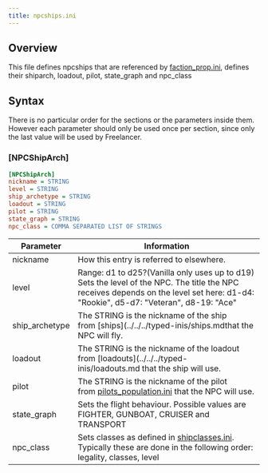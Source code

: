 ```yaml
---
title: npcships.ini
---
```


## Overview

This file defines npcships that are referenced by [faction_prop.ini](./faction_prop.ini.md), defines their shiparch, loadout, pilot, state_graph and npc_class

## Syntax

There is no particular order for the sections or the parameters inside them. However each parameter should only be used once per section, since only the last value will be used by Freelancer.

### [NPCShipArch]

```ini
[NPCShipArch]
nickname = STRING
level = STRING
ship_archetype = STRING
loadout = STRING
pilot = STRING
state_graph = STRING
npc_class = COMMA SEPARATED LIST OF STRINGS
```

| Parameter      | Information                                                                                                                                                                         |
| -------------- | ----------------------------------------------------------------------------------------------------------------------------------------------------------------------------------- |
| nickname       | How this entry is referred to elsewhere.                                                                                                                                            |
| level          | Range: d1 to d25?(Vanilla only uses up to d19) Sets the level of the NPC. The title the NPC receives depends on the level set here: d1-d4: "Rookie", d5-d7: "Veteran", d8-19: "Ace" |
| ship_archetype | The STRING is the nickname of the ship from [ships](../../../typed-inis/ships.mdthat the NPC will fly.                                                                              |
| loadout        | The STRING is the nickname of the loadout from [loadouts](../../../typed-inis/loadouts.md that the ship will use.                                                                   |
| pilot          | The STRING is the nickname of the pilot from [pilots_population.ini](./pilots_population.ini.md) that the NPC will use.                                                             |
| state_graph    | Sets the flight behaviour. Possible values are FIGHTER, GUNBOAT, CRUISER and TRANSPORT                                                                                              |
| npc_class      | Sets classes as defined in [shipclasses.ini](./shipclasses.ini.md). Typically these are done in the following order: legality, classes, level                                       |
